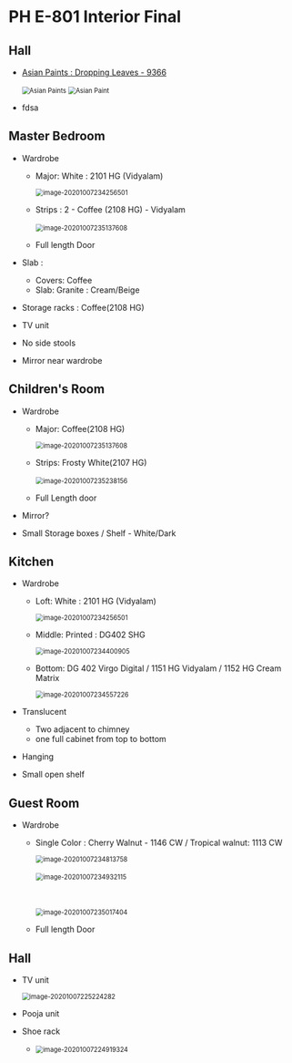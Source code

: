 # PH E-801 Interior Final

## Hall

- [Asian Paints : Dropping Leaves - 9366](https://www.asianpaints.com/catalogue/colour-catalogue/dropping-leaves.html)

  <img src="assets\ap-dropping-leaves.png" alt="Asian Paints" style="zoom:80%;" />

  

  <img src="assets\ap-dropping-leaves-full.png" alt="Asian Paint" style="zoom:80%;" />

- fdsa



## Master Bedroom

- Wardrobe 

  - Major: White : 2101 HG (Vidyalam)

    <img src="assets\white-2101.png" alt="image-20201007234256501" style="zoom:80%;" />

  - Strips : 2 - Coffee (2108 HG) - Vidyalam

    ​	<img src="assets\cr-coffee.png" alt="image-20201007235137608" style="zoom:80%;" />

  - Full length Door

- Slab : 

  - Covers: Coffee
  - Slab: Granite : Cream/Beige

- Storage racks : Coffee(2108 HG)

- TV unit

- No side stools

- Mirror near wardrobe

## Children's Room

- Wardrobe

  - Major: Coffee(2108 HG)

    <img src="assets\cr-coffee.png" alt="image-20201007235137608" style="zoom:80%;" />

  - Strips: Frosty White(2107 HG)

    ​	<img src="assets\cr-fw.png" alt="image-20201007235238156" style="zoom:80%;" />

  - Full Length door

- Mirror?

- Small Storage boxes / Shelf - White/Dark

## Kitchen

- Wardrobe

  - Loft: White : 2101 HG (Vidyalam)

    <img src="assets\white-2101.png" alt="image-20201007234256501" style="zoom:80%;" />

  - Middle: Printed : DG402 SHG

    <img src="assets\kitchen-print.png" alt="image-20201007234400905" style="zoom:80%;" />

  - Bottom: DG 402 Virgo Digital / 1151 HG Vidyalam / 1152 HG Cream Matrix

    <img src="assets\kitchen-bottom-1.png" alt="image-20201007234557226" style="zoom:80%;" />

- Translucent

  - Two adjacent to chimney
  - one full cabinet from top to bottom

- Hanging 

- Small open shelf

## Guest Room

- Wardrobe

  - Single Color : Cherry Walnut - 1146 CW / Tropical walnut: 1113 CW

    <img src="assets\gr-1.png" alt="image-20201007234813758" style="zoom:80%;" />

    

    

    ​	<img src="assets\gr-2.png" alt="image-20201007234932115" style="zoom:80%;" />

    ​	

    ​	<img src="assets\gr-3.png" alt="image-20201007235017404" style="zoom:80%;" />

    

  - Full length Door

## Hall

- TV unit

  <img src="assets\tv-unit.png" alt="image-20201007225224282" style="zoom:80%;" />

- Pooja unit

- Shoe rack

  - <img src="assets\shoe-rack.png" alt="image-20201007224919324" style="zoom:80%;" />

